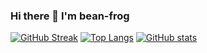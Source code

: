 ### Hi there 👋 I'm bean-frog
[![GitHub Streak](https://github-readme-streak-stats.herokuapp.com?user=bean-frog&hide_border=true&border_radius=5&theme=gotham)](https://git.io/streak-stats)
[![Top Langs](https://github-readme-stats.vercel.app/api/top-langs/?username=bean-frog&layout=compact&langs_count=8&&hide_border=true&border_radius=5&theme=gotham)](https://github.com/anuraghazra/github-readme-stats)
[![GitHub stats](https://github-readme-stats.vercel.app/api?username=bean-frog&include_all_commits=false&show_icons=true&hide_border=true&border_radius=5&theme=gotham)](https://github.com/anuraghazra/github-readme-stats)
